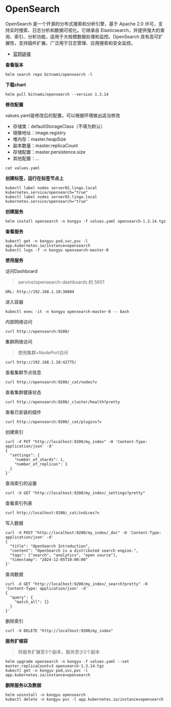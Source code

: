 # OpenSearch

OpenSearch 是一个开源的分布式搜索和分析引擎，基于 Apache 2.0 许可，支持实时搜索、日志分析和数据可视化。它继承自 Elasticsearch，并提供强大的查询、索引、分析功能，适用于大规模数据处理和监控。OpenSearch 具有高可扩展性，支持插件扩展，广泛用于日志管理、应用搜索和安全监控。

- [官网链接](https://opensearch.org)

**查看版本**

```
helm search repo bitnami/opensearch -l
```

**下载chart**

```
helm pull bitnami/opensearch --version 1.3.14
```

**修改配置**

values.yaml是修改后的配置，可以根据环境做出适当修改

- 存储类：defaultStorageClass（不填为默认）
- 镜像地址：image.registry
- 堆内存：master.heapSize
- 副本数量：master.replicaCount
- 存储配置：master.persistence.size
- 其他配置：...

```
cat values.yaml
```

**创建标签，运行在标签节点上**

```
kubectl label nodes server02.lingo.local kubernetes.service/opensearch="true"
kubectl label nodes server03.lingo.local kubernetes.service/opensearch="true"
```

**创建服务**

```
helm install opensearch -n kongyu -f values.yaml opensearch-1.3.14.tgz
```

**查看服务**

```
kubectl get -n kongyu pod,svc,pvc -l app.kubernetes.io/instance=opensearch
kubectl logs -f -n kongyu opensearch-master-0
```

**使用服务**

访问Dashboard

> service/opensearch-dashboards 的 5601

```
URL: http://192.168.1.10:36804
```

进入容器

```
kubectl exec -it -n kongyu opensearch-master-0 -- bash
```

内部网络访问

```
curl http://opensearch:9200/
```

集群网络访问

> 使用集群+NodePort访问

```
curl http://192.168.1.10:42775/
```

查看集群节点信息

```
curl http://opensearch:9200/_cat/nodes?v
```

查看集群健康状态

```
curl http://opensearch:9200/_cluster/health?pretty
```

查看已安装的插件

```
curl http://opensearch:9200/_cat/plugins?v
```

创建索引

```
curl -X PUT "http://localhost:9200/my_index" -H 'Content-Type: application/json' -d'
{
  "settings": {
    "number_of_shards": 1,
    "number_of_replicas": 1
  }
}'
```

查询索引的设置

```
curl -X GET "http://localhost:9200/my_index/_settings?pretty"
```

查看索引列表

```
curl http://localhost:9200/_cat/indices?v
```

写入数据

```
curl -X POST "http://localhost:9200/my_index/_doc" -H 'Content-Type: application/json' -d'
{
  "title": "OpenSearch Introduction",
  "content": "OpenSearch is a distributed search engine.",
  "tags": ["search", "analytics", "open source"],
  "timestamp": "2024-12-05T10:00:00"
}'
```

查询数据

```
curl -X GET "http://localhost:9200/my_index/_search?pretty" -H 'Content-Type: application/json' -d'
{
  "query": {
    "match_all": {}
  }
}'
```

删除索引

```
curl -X DELETE "http://localhost:9200/my_index"
```

**服务扩缩容**

> 将服务扩展至3个副本，服务至少2个副本

```
helm upgrade opensearch -n kongyu -f values.yaml --set master.replicaCount=3 opensearch-1.3.14.tgz
kubectl get -n kongyu pod,svc,pvc -l app.kubernetes.io/instance=opensearch
```

**删除服务以及数据**

```
helm uninstall -n kongyu opensearch
kubectl delete -n kongyu pvc -l app.kubernetes.io/instance=opensearch
```

